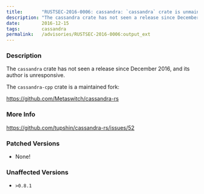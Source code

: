 ```yaml
---
title:       "RUSTSEC-2016-0006: cassandra: `cassandra` crate is unmaintained; use `cassandra-cpp` instead"
description: "The cassandra crate has not seen a release since December 2016, and its author is unresponsive. The cassandracpp crate is a maintained fork httpsgithub.comMetaswitchcassandrars"
date:        2016-12-15
tags:        cassandra
permalink:   /advisories/RUSTSEC-2016-0006:output_ext
---
```


### Description

The `cassandra` crate has not seen a release since December 2016, and its author
is unresponsive.

The `cassandra-cpp` crate is a maintained fork:

https://github.com/Metaswitch/cassandra-rs

### More Info

<https://github.com/tupshin/cassandra-rs/issues/52>

### Patched Versions

- None!


### Unaffected Versions

- `>0.8.1`
